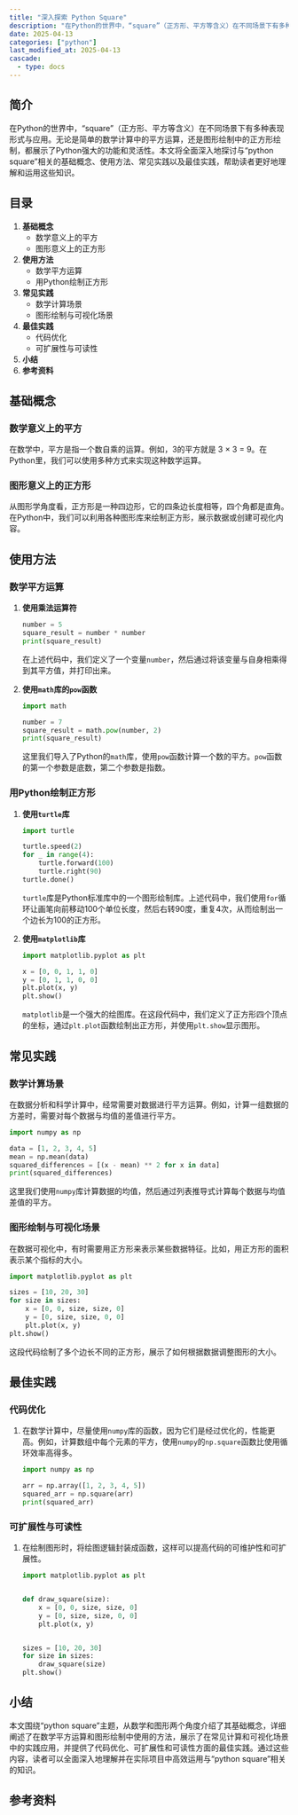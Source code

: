 ```yaml
---
title: "深入探索 Python Square"
description: "在Python的世界中，“square”（正方形、平方等含义）在不同场景下有多种表现形式与应用。无论是简单的数学计算中的平方运算，还是图形绘制中的正方形绘制，都展示了Python强大的功能和灵活性。本文将全面深入地探讨与“python square”相关的基础概念、使用方法、常见实践以及最佳实践，帮助读者更好地理解和运用这些知识。"
date: 2025-04-13
categories: ["python"]
last_modified_at: 2025-04-13
cascade:
  - type: docs
---
```



## 简介
在Python的世界中，“square”（正方形、平方等含义）在不同场景下有多种表现形式与应用。无论是简单的数学计算中的平方运算，还是图形绘制中的正方形绘制，都展示了Python强大的功能和灵活性。本文将全面深入地探讨与“python square”相关的基础概念、使用方法、常见实践以及最佳实践，帮助读者更好地理解和运用这些知识。

<!-- more -->
## 目录
1. **基础概念**
    - 数学意义上的平方
    - 图形意义上的正方形
2. **使用方法**
    - 数学平方运算
    - 用Python绘制正方形
3. **常见实践**
    - 数学计算场景
    - 图形绘制与可视化场景
4. **最佳实践**
    - 代码优化
    - 可扩展性与可读性
5. **小结**
6. **参考资料**

## 基础概念
### 数学意义上的平方
在数学中，平方是指一个数自乘的运算。例如，3的平方就是 3 × 3 = 9。在Python里，我们可以使用多种方式来实现这种数学运算。

### 图形意义上的正方形
从图形学角度看，正方形是一种四边形，它的四条边长度相等，四个角都是直角。在Python中，我们可以利用各种图形库来绘制正方形，展示数据或创建可视化内容。

## 使用方法
### 数学平方运算
1. **使用乘法运算符**
    ```python
    number = 5
    square_result = number * number
    print(square_result)  
    ```
    在上述代码中，我们定义了一个变量`number`，然后通过将该变量与自身相乘得到其平方值，并打印出来。

2. **使用`math`库的`pow`函数**
    ```python
    import math

    number = 7
    square_result = math.pow(number, 2)
    print(square_result)  
    ```
    这里我们导入了Python的`math`库，使用`pow`函数计算一个数的平方。`pow`函数的第一个参数是底数，第二个参数是指数。

### 用Python绘制正方形
1. **使用`turtle`库**
    ```python
    import turtle

    turtle.speed(2)
    for _ in range(4):
        turtle.forward(100)
        turtle.right(90)
    turtle.done()
    ```
    `turtle`库是Python标准库中的一个图形绘制库。上述代码中，我们使用`for`循环让画笔向前移动100个单位长度，然后右转90度，重复4次，从而绘制出一个边长为100的正方形。

2. **使用`matplotlib`库**
    ```python
    import matplotlib.pyplot as plt

    x = [0, 0, 1, 1, 0]
    y = [0, 1, 1, 0, 0]
    plt.plot(x, y)
    plt.show()
    ```
    `matplotlib`是一个强大的绘图库。在这段代码中，我们定义了正方形四个顶点的坐标，通过`plt.plot`函数绘制出正方形，并使用`plt.show`显示图形。

## 常见实践
### 数学计算场景
在数据分析和科学计算中，经常需要对数据进行平方运算。例如，计算一组数据的方差时，需要对每个数据与均值的差值进行平方。
```python
import numpy as np

data = [1, 2, 3, 4, 5]
mean = np.mean(data)
squared_differences = [(x - mean) ** 2 for x in data]
print(squared_differences)  
```
这里我们使用`numpy`库计算数据的均值，然后通过列表推导式计算每个数据与均值差值的平方。

### 图形绘制与可视化场景
在数据可视化中，有时需要用正方形来表示某些数据特征。比如，用正方形的面积表示某个指标的大小。
```python
import matplotlib.pyplot as plt

sizes = [10, 20, 30]
for size in sizes:
    x = [0, 0, size, size, 0]
    y = [0, size, size, 0, 0]
    plt.plot(x, y)
plt.show()
```
这段代码绘制了多个边长不同的正方形，展示了如何根据数据调整图形的大小。

## 最佳实践
### 代码优化
1. 在数学计算中，尽量使用`numpy`库的函数，因为它们是经过优化的，性能更高。例如，计算数组中每个元素的平方，使用`numpy`的`np.square`函数比使用循环效率高得多。
    ```python
    import numpy as np

    arr = np.array([1, 2, 3, 4, 5])
    squared_arr = np.square(arr)
    print(squared_arr)  
    ```

### 可扩展性与可读性
1. 在绘制图形时，将绘图逻辑封装成函数，这样可以提高代码的可维护性和可扩展性。
    ```python
    import matplotlib.pyplot as plt


    def draw_square(size):
        x = [0, 0, size, size, 0]
        y = [0, size, size, 0, 0]
        plt.plot(x, y)


    sizes = [10, 20, 30]
    for size in sizes:
        draw_square(size)
    plt.show()
    ```

## 小结
本文围绕“python square”主题，从数学和图形两个角度介绍了其基础概念，详细阐述了在数学平方运算和图形绘制中使用的方法，展示了在常见计算和可视化场景中的实践应用，并提供了代码优化、可扩展性和可读性方面的最佳实践。通过这些内容，读者可以全面深入地理解并在实际项目中高效运用与“python square”相关的知识。

## 参考资料